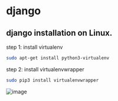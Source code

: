 # django

## django installation on Linux.
step 1: install virtualenv

~~~bash
sudo apt-get install python3-virtualenv
~~~

step 2: install virtualenvwrapper

~~~bash
sudo pip3 install virtualenvwrapper
~~~

![image](https://github.com/peternjathi/django/assets/108217436/062c4917-1923-43bf-b447-121c11da3f11)

